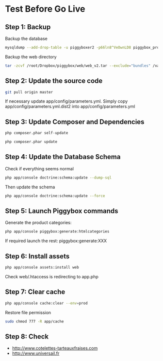 # Test Before Go Live


## Step 1: Backup

Backup the database
```bash
mysqldump --add-drop-table -u piggyboxer2 -p66ln8^VeOwnLD8 piggybox_prod_v2 > "/root/Dropbox/piggybox/database/"`date +%Y%m%d`_piggyboxprod_v2.sql 2> /root/Dropbox/piggybox/logs/database_error.log
```

Backup the web directory
```bash
tar -zcvf /root/Dropbox/piggybox/web/web_v2.tar --exclude="bundles" /var/www/piggybox-v2/PiggyBox/web/
```

## Step 2: Update the source code

```bash
git pull origin master
```

If necessary update app/config/parameters.yml. 
Simply copy app/config/parameters.yml.dist2 into app/config/parameters.yml

## Step 3: Update Composer and Dependencies

```bash
php composer.phar self-update
```

```bash
php composer.phar update
```

## Step 4: Update the Database Schema

Check if everything seems normal
```bash
php app/console doctrine:schema:update --dump-sql
```

Then update the schema
```bash
php app/console doctrine:schema:update --force
```

## Step 5: Launch Piggybox commands

Generate the product categories:
```bash
php app/console piggybox:generate:htmlcategories
```

If required launch the rest: piggybox:generate:XXX

## Step 6: Install assets
```bash
php app/console assets:install web
```

Check web/.htaccess is redirecting to app.php

## Step 7: Clear cache
```bash
php app/console cache:clear --env=prod
```

Restore file permission
```bash
sudo chmod 777 -R app/cache
```

## Step 8: Check

* http://www.cotelettes-tarteauxfraises.com
* http://www.universail.fr

